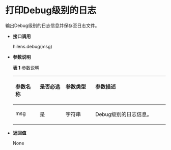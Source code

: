 # 打印Debug级别的日志<a name="hilens_05_0049"></a>

输出Debug级别的日志信息并保存至日志文件。

-   **接口调用**

    hilens.debug\(msg\)

-   **参数说明**

    **表 1**  参数说明

    <a name="zh-cn_topic_0174991595_t3506db653c7042d68fd09a8013443788"></a>
    <table><thead align="left"><tr id="zh-cn_topic_0174991595_rc23858989d644c66b4ffac7a0f590e7c"><th class="cellrowborder" valign="top" width="15.920000000000002%" id="mcps1.2.5.1.1"><p id="zh-cn_topic_0174991595_ae79189bc02fe4db696be52d67d690a23"><a name="zh-cn_topic_0174991595_ae79189bc02fe4db696be52d67d690a23"></a><a name="zh-cn_topic_0174991595_ae79189bc02fe4db696be52d67d690a23"></a><strong id="zh-cn_topic_0174991595_ac3c2ecef67f745c2ad214094e4dde4e9"><a name="zh-cn_topic_0174991595_ac3c2ecef67f745c2ad214094e4dde4e9"></a><a name="zh-cn_topic_0174991595_ac3c2ecef67f745c2ad214094e4dde4e9"></a>参数名称</strong></p>
    </th>
    <th class="cellrowborder" valign="top" width="16.919999999999998%" id="mcps1.2.5.1.2"><p id="p5121143374920"><a name="p5121143374920"></a><a name="p5121143374920"></a><strong id="b16865857114918"><a name="b16865857114918"></a><a name="b16865857114918"></a>是否必选</strong></p>
    </th>
    <th class="cellrowborder" valign="top" width="19.45%" id="mcps1.2.5.1.3"><p id="p09870321495"><a name="p09870321495"></a><a name="p09870321495"></a><strong id="b3119165615497"><a name="b3119165615497"></a><a name="b3119165615497"></a>参数类型</strong></p>
    </th>
    <th class="cellrowborder" valign="top" width="47.71%" id="mcps1.2.5.1.4"><p id="zh-cn_topic_0174991595_a336f5190a8064693931373d0fe2731d8"><a name="zh-cn_topic_0174991595_a336f5190a8064693931373d0fe2731d8"></a><a name="zh-cn_topic_0174991595_a336f5190a8064693931373d0fe2731d8"></a><strong id="zh-cn_topic_0174991595_a5f6f7d581be545a4979759e8f4602bd6"><a name="zh-cn_topic_0174991595_a5f6f7d581be545a4979759e8f4602bd6"></a><a name="zh-cn_topic_0174991595_a5f6f7d581be545a4979759e8f4602bd6"></a>参数描述</strong></p>
    </th>
    </tr>
    </thead>
    <tbody><tr id="zh-cn_topic_0174991595_row11380191721316"><td class="cellrowborder" valign="top" width="15.920000000000002%" headers="mcps1.2.5.1.1 "><p id="zh-cn_topic_0174991595_p638141741310"><a name="zh-cn_topic_0174991595_p638141741310"></a><a name="zh-cn_topic_0174991595_p638141741310"></a>msg</p>
    </td>
    <td class="cellrowborder" valign="top" width="16.919999999999998%" headers="mcps1.2.5.1.2 "><p id="p15121163314911"><a name="p15121163314911"></a><a name="p15121163314911"></a>是</p>
    </td>
    <td class="cellrowborder" valign="top" width="19.45%" headers="mcps1.2.5.1.3 "><p id="p15988123211498"><a name="p15988123211498"></a><a name="p15988123211498"></a>字符串</p>
    </td>
    <td class="cellrowborder" valign="top" width="47.71%" headers="mcps1.2.5.1.4 "><p id="zh-cn_topic_0174991595_p3765132681314"><a name="zh-cn_topic_0174991595_p3765132681314"></a><a name="zh-cn_topic_0174991595_p3765132681314"></a>Debug级别的日志信息。</p>
    </td>
    </tr>
    </tbody>
    </table>


-   **返回值**

    None


